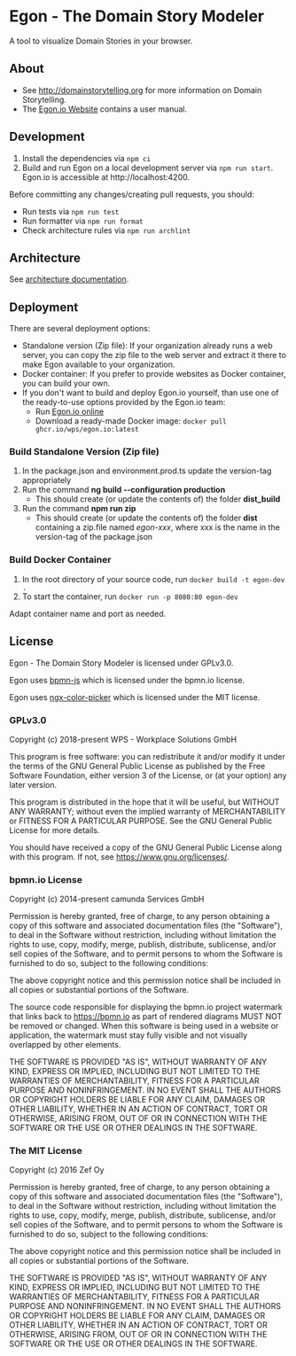 # Egon - The Domain Story Modeler

A tool to visualize Domain Stories in your browser.

## About

- See http://domainstorytelling.org for more information on Domain Storytelling.
- The [Egon.io Website](https://egon.io/) contains a user manual.

## Development

1. Install the dependencies via `npm ci`
2. Build and run Egon on a local development server via `npm run start`. Egon.io is accessible at http://localhost:4200.

Before committing any changes/creating pull requests, you should:
- Run tests via `npm run test`
- Run formatter via `npm run format`
- Check architecture rules via `npm run archlint`

## Architecture

See [architecture documentation](/architecture.md).

## Deployment

There are several deployment options:

- Standalone version (Zip file): If your organization already runs a web server, you can copy the zip file to the web server and extract it there to make Egon available to your organization.
- Docker container: If you prefer to provide websites as Docker container, you can build your own.
- If you don't want to build and deploy Egon.io yourself, than use one of the ready-to-use options provided by the Egon.io team:
  - Run [Egon.io online](https://egon.io/)
  - Download a ready-made Docker image: `docker pull ghcr.io/wps/egon.io:latest`

### Build Standalone Version (Zip file)

1. In the package.json and environment.prod.ts update the version-tag appropriately
2. Run the command **ng build --configuration production**
   - This should create (or update the contents of) the folder **dist_build**
3. Run the command **npm run zip**
   - This should create (or update the contents of) the folder **dist** containing a zip.file named *egon-xxx*, where xxx is the name in the version-tag of the package.json

### Build Docker Container

1. In the root directory of your source code, run `docker build -t egon-dev .`
2. To start the container, run `docker run -p 8080:80 egon-dev`

Adapt container name and port as needed.

## License

Egon - The Domain Story Modeler is licensed under GPLv3.0.

Egon uses [bpmn-js](https://github.com/bpmn-io/bpmn-js) which is licensed under the bpmn.io license.

Egon uses [ngx-color-picker](https://www.npmjs.com/package/ngx-color-picker) which is licensed under the MIT license.

### GPLv3.0

Copyright (c) 2018-present WPS - Workplace Solutions GmbH

This program is free software: you can redistribute it and/or modify
it under the terms of the GNU General Public License as published by
the Free Software Foundation, either version 3 of the License, or
(at your option) any later version.

This program is distributed in the hope that it will be useful,
but WITHOUT ANY WARRANTY; without even the implied warranty of
MERCHANTABILITY or FITNESS FOR A PARTICULAR PURPOSE. See the
GNU General Public License for more details.

You should have received a copy of the GNU General Public License
along with this program. If not, see <https://www.gnu.org/licenses/>.

### bpmn.io License

Copyright (c) 2014-present camunda Services GmbH

Permission is hereby granted, free of charge, to any person obtaining a copy of this software and associated documentation files (the "Software"), to deal in the Software without restriction, including without limitation the rights to use, copy, modify, merge, publish, distribute, sublicense, and/or sell copies of the Software, and to permit persons to whom the Software is furnished to do so, subject to the following conditions:

The above copyright notice and this permission notice shall be included in all copies or substantial portions of the Software.

The source code responsible for displaying the bpmn.io project watermark that links back to https://bpmn.io as part of rendered diagrams MUST NOT be removed or changed. When this software is being used in a website or application, the watermark must stay fully visible and not visually overlapped by other elements.

THE SOFTWARE IS PROVIDED "AS IS", WITHOUT WARRANTY OF ANY KIND, EXPRESS OR IMPLIED, INCLUDING BUT NOT LIMITED TO THE WARRANTIES OF MERCHANTABILITY, FITNESS FOR A PARTICULAR PURPOSE AND NONINFRINGEMENT. IN NO EVENT SHALL THE AUTHORS OR COPYRIGHT HOLDERS BE LIABLE FOR ANY CLAIM, DAMAGES OR OTHER LIABILITY, WHETHER IN AN ACTION OF CONTRACT, TORT OR OTHERWISE, ARISING FROM, OUT OF OR IN CONNECTION WITH THE SOFTWARE OR THE USE OR OTHER DEALINGS IN THE SOFTWARE.

### The MIT License

Copyright (c) 2016 Zef Oy

Permission is hereby granted, free of charge, to any person obtaining a copy of this software and associated documentation files (the "Software"), to deal in the Software without restriction, including without limitation the rights to use, copy, modify, merge, publish, distribute, sublicense, and/or sell copies of the Software, and to permit persons to whom the Software is furnished to do so, subject to the following conditions:

The above copyright notice and this permission notice shall be included in all copies or substantial portions of the Software.

THE SOFTWARE IS PROVIDED "AS IS", WITHOUT WARRANTY OF ANY KIND, EXPRESS OR IMPLIED, INCLUDING BUT NOT LIMITED TO THE WARRANTIES OF MERCHANTABILITY, FITNESS FOR A PARTICULAR PURPOSE AND NONINFRINGEMENT. IN NO EVENT SHALL THE AUTHORS OR COPYRIGHT HOLDERS BE LIABLE FOR ANY CLAIM, DAMAGES OR OTHER LIABILITY, WHETHER IN AN ACTION OF CONTRACT, TORT OR OTHERWISE, ARISING FROM, OUT OF OR IN CONNECTION WITH THE SOFTWARE OR THE USE OR OTHER DEALINGS IN THE SOFTWARE.

